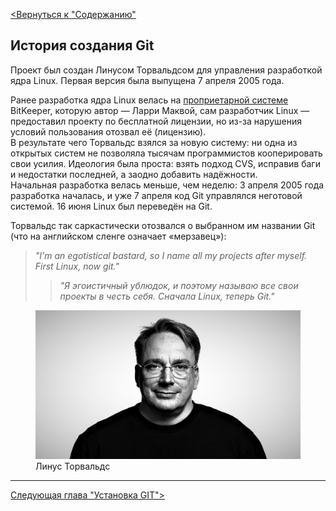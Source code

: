 [<u><Вернуться к "Содержанию" </u>](./readme.md)

## История создания Git
Проект был создан Линусом Торвальдсом для управления разработкой ядра Linux. Первая версия была выпущена 7 апреля 2005 года.  

Ранее разработка ядра Linux велась на [проприетарной системе](** "Проприетарное программное обеспечение — программное обеспечение, являющееся частной собственностью авторов или правообладателей и не удовлетворяющее критериям свободного ПО. Правообладатель проприетарного ПО сохраняет за собой монополию на его использование, копирование и модификацию, полностью или в существенных моментах") BitKeeper, которую автор — Ларри Маквой, сам разработчик Linux — предоставил проекту по бесплатной лицензии, но из-за нарушения условий пользования отозвал её (лицензию).  
В результате чего Торвальдс взялся за новую систему: ни одна из открытых систем не позволяла тысячам программистов кооперировать свои усилия. Идеология была проста: взять подход CVS, исправив баги и недостатки последней, а заодно добавить надёжности.  
Начальная разработка велась меньше, чем неделю: 3 апреля 2005 года разработка началась, и уже 7 апреля код Git управлялся неготовой системой. 16 июня Linux был переведён на Git.

Торвальдс так саркастически отозвался о выбранном им названии Git (что на английском сленге означает «мерзавец»):
> *"I'm an egotistical bastard, so I name all my projects after myself. First Linux, now git."*
>> *"Я эгоистичный ублюдок, и поэтому называю все свои проекты в честь себя. Сначала Linux, теперь Git."*

<figure>
  <img src="./assets/Линус%20Торвальдс.jpg" alt="Линус Торвальдс" />
  <figcaption>Линус Торвальдс</figcaption>
</figure>

---
[<u>Следующая глава "Установка GIT"> </u>](./settinggit.md)